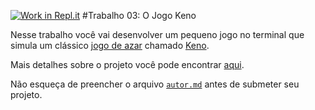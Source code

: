 [![Work in Repl.it](https://classroom.github.com/assets/work-in-replit-14baed9a392b3a25080506f3b7b6d57f295ec2978f6f33ec97e36a161684cbe9.svg)](https://classroom.github.com/online_ide?assignment_repo_id=434584&assignment_repo_type=GroupAssignmentRepo)
#Trabalho 03: O Jogo Keno

Nesse trabalho você vai desenvolver um pequeno jogo no terminal que simula um clássico [jogo de azar](https://pt.wikipedia.org/wiki/Jogo_de_azar) chamado [Keno](https://en.wikipedia.org/wiki/Keno).

Mais detalhes sobre o projeto você pode encontrar [aqui](docs/projeto_keno.pdf).

Não esqueça de preencher o arquivo [`autor.md`](author.md) antes de submeter seu projeto.
